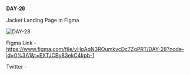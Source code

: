 𝐃𝐀𝐘-𝟐𝟖

Jacket Landing Page in Figma

![DAY-28](https://user-images.githubusercontent.com/85480387/210060721-0b8afb04-9d1b-41bd-824b-8ab12c3d8730.jpg)

Figma Link - https://www.figma.com/file/vHpAqN3ROumkvcDc7ZgPRT/DAY-28?node-id=0%3A1&t=EXTJCBy83ekC4kpb-1

Twitter - 
